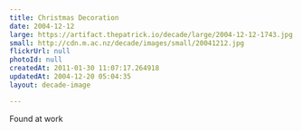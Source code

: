 ```yaml
---
title: Christmas Decoration
date: 2004-12-12
large: https://artifact.thepatrick.io/decade/large/2004-12-12-1743.jpg
small: http://cdn.m.ac.nz/decade/images/small/20041212.jpg
flickrUrl: null
photoId: null
createdAt: 2011-01-30 11:07:17.264918
updatedAt: 2004-12-20 05:04:35
layout: decade-image

---
```

Found at work
